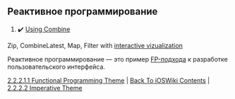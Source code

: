 ## Реактивное программирование

1. :heavy_check_mark: [Using Combine](https://heckj.github.io/swiftui-notes/)

Zip, CombineLatest, Map, Filter with [interactive vizualization](https://rxmarbles.com/#combineLatest)

Реактивное программирование — это пример [FP-подхода](./2.2.2.1.1%20FunctionalProgramming(FP).md) к разработке пользовательского интерфейса.

[2.2.2.1.1 Functional Programming Theme](./2.2.2.1.1%20FunctionalProgramming(FP).md) | [Back To iOSWiki Contents](https://github.com/eldaroid/iOSWiki) | [2.2.2.2 Imperative Theme](../2.2.2.2%20Imperative/)

